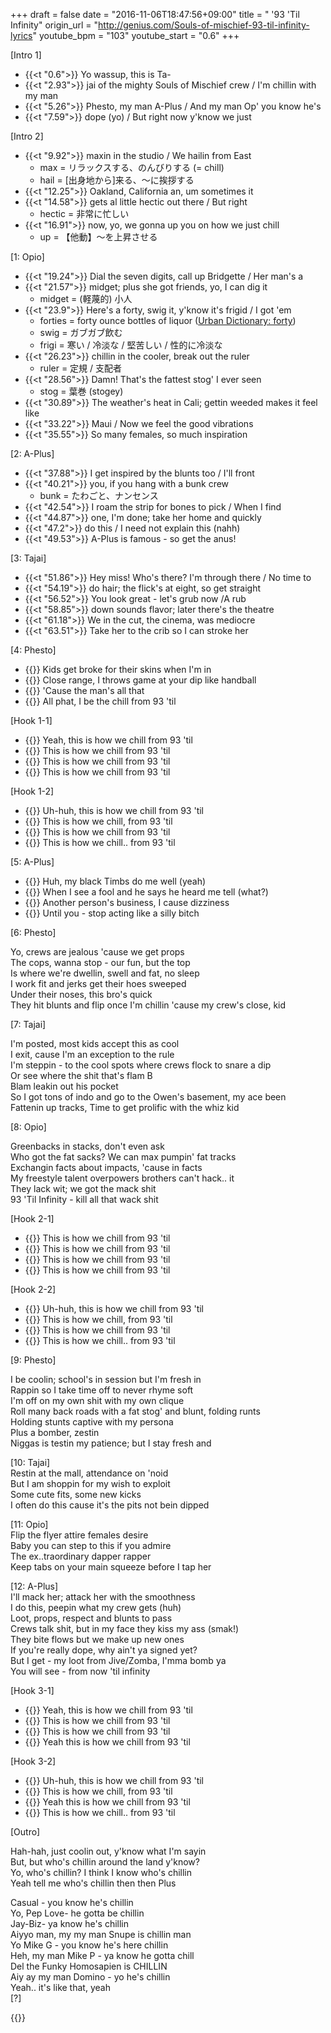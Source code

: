 +++
draft = false
date = "2016-11-06T18:47:56+09:00"
title = " '93 'Til Infinity"
origin_url = "http://genius.com/Souls-of-mischief-93-til-infinity-lyrics"
youtube_bpm = "103"
youtube_start = "0.6"
+++

[Intro 1]  

* {{<t "0.6">}} Yo wassup, this is Ta-
* {{<t "2.93">}} jai of the mighty Souls of Mischief crew / I'm chillin with my man
* {{<t "5.26">}} Phesto, my man A-Plus / And my man Op' you know he's
* {{<t "7.59">}} dope (yo) / But right now y'know we just

[Intro 2]  

* {{<t "9.92">}} maxin in the studio / We hailin from East
    * max = リラックスする、のんびりする (= chill)
    * hail = [出身地から]来る、～に挨拶する
* {{<t "12.25">}} Oakland, California an, um sometimes it
* {{<t "14.58">}} gets al little hectic out there / But right
    * hectic = 非常に忙しい
* {{<t "16.91">}} now, yo, we gonna up you on how we just chill
    * up = 【他動】～を上昇させる
  
[1: Opio]  

* {{<t "19.24">}} Dial the seven digits, call up Bridgette / Her man's a
* {{<t "21.57">}} midget; plus she got friends, yo, I can dig it  
    * midget = (軽蔑的) 小人
* {{<t "23.9">}} Here's a forty, swig it, y'know it's frigid / I got 'em 
    * forties = forty ounce bottles of liquor ([Urban Dictionary: forty](http://www.urbandictionary.com/define.php?term=forty))
    * swig = ガブガブ飲む
    * frigi = 寒い / 冷淡な / 堅苦しい / 性的に冷淡な
* {{<t "26.23">}} chillin in the cooler, break out the ruler  
    * ruler = 定規 / 支配者
* {{<t "28.56">}} Damn! That's the fattest stog' I ever seen  
    * stog = 葉巻 (stogey)
* {{<t "30.89">}} The weather's heat in Cali; gettin weeded makes it feel like
* {{<t "33.22">}} Maui / Now we feel the good vibrations  
* {{<t "35.55">}} So many females, so much inspiration  
  
[2: A-Plus]  

* {{<t "37.88">}} I get inspired by the blunts too / I'll front
* {{<t "40.21">}} you, if you hang with a bunk crew  
    * bunk = たわごと、ナンセンス
* {{<t "42.54">}} I roam the strip for bones to pick / When I find
* {{<t "44.87">}} one, I'm done; take her home and quickly
* {{<t "47.2">}} do this / I need not explain this (nahh)  
* {{<t "49.53">}} A-Plus is famous - so get the anus!  
  
[3: Tajai]  

* {{<t "51.86">}} Hey miss! Who's there? I'm through there / No time to
* {{<t "54.19">}} do hair; the flick's at eight, so get straight  
* {{<t "56.52">}} You look great - let's grub now /A rub
* {{<t "58.85">}} down sounds flavor; later there's the theatre
* {{<t "61.18">}} We in the cut, the cinema, was mediocre
* {{<t "63.51">}} Take her to the crib so I can stroke her  
  
[4: Phesto]  

* {{<t a>}} Kids get broke for their skins when I'm in  
* {{<t a>}} Close range, I throws game at your dip like handball  
* {{<t a>}} 'Cause the man's all that  
* {{<t a>}} All phat, I be the chill from 93 'til  
  
[Hook 1-1]  

* {{<t a>}} Yeah, this is how we chill from 93 'til  
* {{<t a>}} This is how we chill from 93 'til  
* {{<t a>}} This is how we chill from 93 'til  
* {{<t a>}} This is how we chill from 93 'til  

[Hook 1-2]  

* {{<t a>}} Uh-huh, this is how we chill from 93 'til  
* {{<t a>}} This is how we chill, from 93 'til  
* {{<t a>}} This is how we chill from 93 'til  
* {{<t a>}} This is how we chill.. from 93 'til  
  
[5: A-Plus]  

* {{<t a>}} Huh, my black Timbs do me well (yeah)  
* {{<t a>}} When I see a fool and he says he heard me tell (what?)  
* {{<t a>}} Another person's business, I cause dizziness  
* {{<t a>}} Until you - stop acting like a silly bitch  
  
[6: Phesto]  

Yo, crews are jealous 'cause we get props  
The cops, wanna stop - our fun, but the top  
Is where we're dwellin, swell and fat, no sleep  
I work fit and jerks get their hoes sweeped  
Under their noses, this bro's quick  
They hit blunts and flip once I'm chillin 'cause my crew's close, kid  
  
[7: Tajai]  

I'm posted, most kids accept this as cool  
I exit, cause I'm an exception to the rule  
I'm steppin - to the cool spots where crews flock to snare a dip  
Or see where the shit that's flam B  
Blam leakin out his pocket  
So I got tons of indo and go to the Owen's basement, my ace been  
Fattenin up tracks, Time to get prolific with the whiz kid  
  
[8: Opio]  

Greenbacks in stacks, don't even ask  
Who got the fat sacks? We can max pumpin' fat tracks  
Exchangin facts about impacts, 'cause in facts  
My freestyle talent overpowers brothers can't hack.. it  
They lack wit; we got the mack shit  
93 'Til Infinity - kill all that wack shit  
  
[Hook 2-1]  

* {{<t a>}} This is how we chill from 93 'til  
* {{<t a>}} This is how we chill from 93 'til  
* {{<t a>}} This is how we chill from 93 'til  
* {{<t a>}} This is how we chill from 93 'til  

[Hook 2-2]  

* {{<t a>}} Uh-huh, this is how we chill from 93 'til  
* {{<t a>}} This is how we chill, from 93 'til  
* {{<t a>}} This is how we chill from 93 'til  
* {{<t a>}} This is how we chill.. from 93 'til  
  
[9: Phesto]  

I be coolin; school's in session but I'm fresh in  
Rappin so I take time off to never rhyme soft  
I'm off on my own shit with my own clique  
Roll many back roads with a fat stog' and blunt, folding runts  
Holding stunts captive with my persona  
Plus a bomber, zestin  
Niggas is testin my patience; but I stay fresh and  
  
[10: Tajai]  
Restin at the mall, attendance on 'noid  
But I am shoppin for my wish to exploit  
Some cute fits, some new kicks  
I often do this cause it's the pits not bein dipped  
  
[11: Opio]  
Flip the flyer attire females desire  
Baby you can step to this if you admire  
The ex..traordinary dapper rapper  
Keep tabs on your main squeeze before I tap her  
  
[12: A-Plus]  
I'll mack her; attack her with the smoothness  
I do this, peepin what my crew gets (huh)  
Loot, props, respect and blunts to pass  
Crews talk shit, but in my face they kiss my ass (smak!)  
They bite flows but we make up new ones  
If you're really dope, why ain't ya signed yet?  
But I get - my loot from Jive/Zomba, I'mma bomb ya  
You will see - from now 'til infinity  
  
[Hook 3-1]  

* {{<t a>}} Yeah, this is how we chill from 93 'til  
* {{<t a>}} This is how we chill from 93 'til  
* {{<t a>}} This is how we chill from 93 'til  
* {{<t a>}} Yeah this is how we chill from 93 'til  

[Hook 3-2]  

* {{<t a>}} Uh-huh, this is how we chill from 93 'til  
* {{<t a>}} This is how we chill, from 93 'til  
* {{<t a>}} Yeah this is how we chill from 93 'til  
* {{<t a>}} This is how we chill.. from 93 'til  
  
[Outro]  

Hah-hah, just coolin out, y'know what I'm sayin  
But, but who's chillin around the land y'know?  
Yo, who's chillin? I think I know who's chillin  
Yeah tell me who's chillin then then Plus  
  
Casual - you know he's chillin  
Yo, Pep Love- he gotta be chillin  
Jay-Biz- ya know he's chillin  
Aiyyo man, my my man Snupe is chillin man  
Yo Mike G - you know he's here chillin  
Heh, my man Mike P - ya know he gotta chill  
Del the Funky Homosapien is CHILLIN  
Aiy ay my man Domino - yo he's chillin  
Yeah.. it's like that, yeah  
[?]  

{{<y fXJc2NYwHjw>}}
